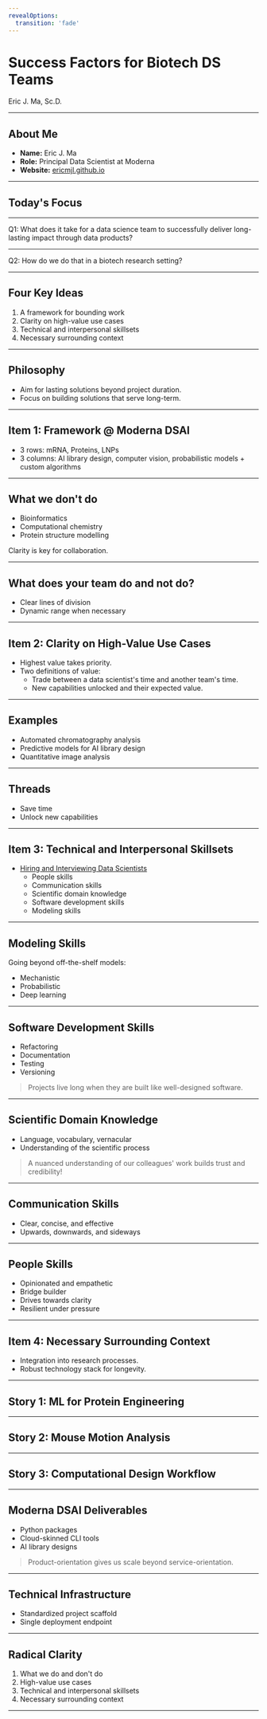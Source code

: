 ```yaml
---
revealOptions:
  transition: 'fade'
---
```


# Success Factors for Biotech DS Teams

Eric J. Ma, Sc.D.

---


## About Me

- **Name:** Eric J. Ma
- **Role:** Principal Data Scientist at Moderna
- **Website:** [ericmjl.github.io](https://ericmjl.github.io/)

---

## Today's Focus

---

Q1: What does it take for a data science team to successfully deliver long-lasting impact through data products?

---

Q2: How do we do that in a biotech research setting?

---

## Four Key Ideas

1. A framework for bounding work
2. Clarity on high-value use cases
3. Technical and interpersonal skillsets
4. Necessary surrounding context

---

## Philosophy

- Aim for lasting solutions beyond project duration.
- Focus on building solutions that serve long-term.

---

## Item 1: Framework @ Moderna DSAI

- 3 rows: mRNA, Proteins, LNPs
- 3 columns: AI library design, computer vision, probabilistic models + custom algorithms

---

## What we don't do

- Bioinformatics
- Computational chemistry
- Protein structure modelling

Clarity is key for collaboration.

---

## What does your team do and not do?

- Clear lines of division
- Dynamic range when necessary

---

## Item 2: Clarity on High-Value Use Cases

- Highest value takes priority.
- Two definitions of value:
  - Trade between a data scientist's time and another team's time.
  - New capabilities unlocked and their expected value.

---

## Examples

- Automated chromatography analysis
- Predictive models for AI library design
- Quantitative image analysis


---

## Threads

- Save time
- Unlock new capabilities

---

## Item 3: Technical and Interpersonal Skillsets

- [Hiring and Interviewing Data Scientists](https://ericmjl.github.io/essays-on-data-science/people-skills/hiring/#scientific-knowledge)
  - People skills
  - Communication skills
  - Scientific domain knowledge
  - Software development skills
  - Modeling skills

---

## Modeling Skills

Going beyond off-the-shelf models:

- Mechanistic
- Probabilistic
- Deep learning

---

## Software Development Skills

- Refactoring
- Documentation
- Testing
- Versioning

> Projects live long when they are built like well-designed software.

---

## Scientific Domain Knowledge

- Language, vocabulary, vernacular
- Understanding of the scientific process

> A nuanced understanding of our colleagues' work builds trust and credibility!

---

## Communication Skills

- Clear, concise, and effective
- Upwards, downwards, and sideways

---

## People Skills

- Opinionated and empathetic
- Bridge builder
- Drives towards clarity
- Resilient under pressure

---

## Item 4: Necessary Surrounding Context

- Integration into research processes.
- Robust technology stack for longevity.

---

## Story 1: ML for Protein Engineering

---

## Story 2: Mouse Motion Analysis

---

## Story 3: Computational Design Workflow

---

## Moderna DSAI Deliverables

- Python packages
- Cloud-skinned CLI tools
- AI library designs

> Product-orientation gives us scale beyond service-orientation.

---

## Technical Infrastructure

- Standardized project scaffold
- Single deployment endpoint

---

## Radical Clarity

1. What we do and don't do
2. High-value use cases
3. Technical and interpersonal skillsets
4. Necessary surrounding context

---
